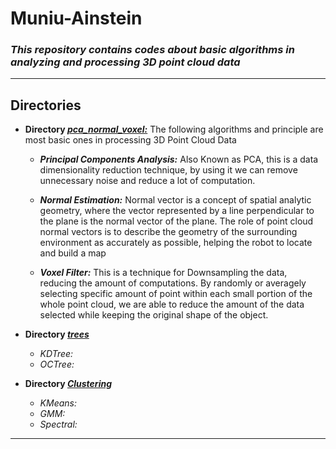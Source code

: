 # Muniu-Ainstein

### _This repository contains codes about basic algorithms in analyzing and processing 3D point cloud data_  

---

## Directories
- **Directory _[pca_normal_voxel:](./pca_normal_voxel)_** The following algorithms and principle are most basic ones in processing 3D Point Cloud Data
    * **_Principal Components Analysis:_** Also Known as PCA, this is a data dimensionality 
    reduction technique, by using it we can remove unnecessary noise and reduce a lot of computation.
  
    * **_Normal Estimation:_** Normal vector is a concept of spatial analytic geometry, 
    where the vector represented by a line perpendicular to the plane is the normal vector of the plane. 
    The role of point cloud normal vectors is to describe the geometry of the surrounding environment 
    as accurately as possible, helping the robot to locate and build a map
  
    * **_Voxel Filter:_** This is a technique for Downsampling the data, reducing the amount of computations. 
    By randomly or averagely selecting specific amount of point within each small portion of the whole point cloud,
    we are able to reduce the amount of the data selected while keeping the original shape of the object.


- **Directory _[trees](./trees)_**
    * _KDTree:_
    * _OCTree:_
- **Directory _[Clustering](./Clustering)_**
    * _KMeans:_
    * _GMM:_
    * _Spectral:_

---